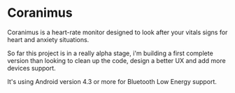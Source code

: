 Coranimus
=========

Coranimus is a heart-rate monitor designed to look after your vitals signs for heart and anxiety situations.

So far this project is in a really alpha stage, i'm building a first complete version than looking to clean up the code, design a better UX and add more devices support.

It's using Android version 4.3 or more for Bluetooth Low Energy support.
